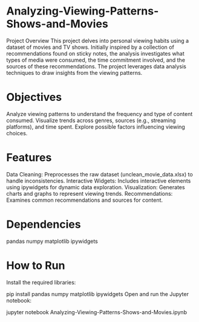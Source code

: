 # Analyzing-Viewing-Patterns-Shows-and-Movies
Project Overview This project delves into personal viewing habits using a dataset of movies and TV shows. Initially inspired by a collection of recommendations found on sticky notes, the analysis investigates what types of media were consumed, the time commitment involved, and the sources of these recommendations. The project leverages data analysis techniques to draw insights from the viewing patterns.

# Objectives
Analyze viewing patterns to understand the frequency and type of content consumed. Visualize trends across genres, sources (e.g., streaming platforms), and time spent. Explore possible factors influencing viewing choices.

# Features
Data Cleaning: Preprocesses the raw dataset (unclean_movie_data.xlsx) to handle inconsistencies. Interactive Widgets: Includes interactive elements using ipywidgets for dynamic data exploration. Visualization: Generates charts and graphs to represent viewing trends. Recommendations: Examines common recommendations and sources for content.

# Dependencies
pandas numpy matplotlib ipywidgets

# How to Run
Install the required libraries:

pip install pandas numpy matplotlib ipywidgets Open and run the Jupyter notebook:

jupyter notebook Analyzing-Viewing-Patterns-Shows-and-Movies.ipynb

